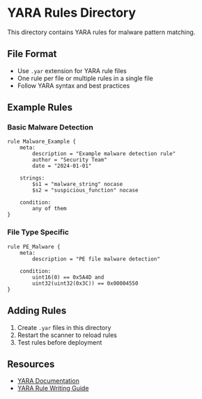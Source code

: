 # YARA Rules Directory

This directory contains YARA rules for malware pattern matching.

## File Format
- Use `.yar` extension for YARA rule files
- One rule per file or multiple rules in a single file
- Follow YARA syntax and best practices

## Example Rules

### Basic Malware Detection
```yara
rule Malware_Example {
    meta:
        description = "Example malware detection rule"
        author = "Security Team"
        date = "2024-01-01"
    
    strings:
        $s1 = "malware_string" nocase
        $s2 = "suspicious_function" nocase
    
    condition:
        any of them
}
```

### File Type Specific
```yara
rule PE_Malware {
    meta:
        description = "PE file malware detection"
    
    condition:
        uint16(0) == 0x5A4D and
        uint32(uint32(0x3C)) == 0x00004550
}
```

## Adding Rules
1. Create `.yar` files in this directory
2. Restart the scanner to reload rules
3. Test rules before deployment

## Resources
- [YARA Documentation](https://yara.readthedocs.io/)
- [YARA Rule Writing Guide](https://yara.readthedocs.io/en/stable/writingrules.html)
